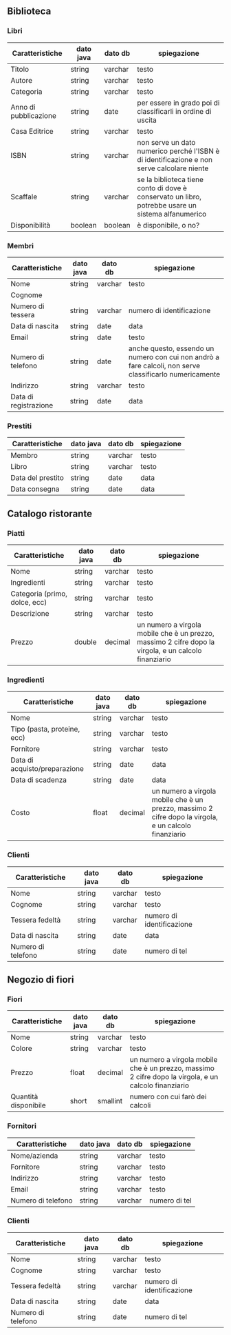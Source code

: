 
## Biblioteca 

### Libri

| Caratteristiche       | dato java | dato db | spiegazione                                                                                        |
| --------------------- | --------- | ------- | -------------------------------------------------------------------------------------------------- |
| Titolo                | string    | varchar | testo                                                                                              |
| Autore                | string    | varchar | testo                                                                                              |
| Categoria             | string    | varchar | testo                                                                                              |
| Anno di pubblicazione | string    | date    | per essere in grado poi di classificarli in ordine di uscita                                       |
| Casa Editrice         | string    | varchar | testo                                                                                              |
| ISBN                  | string    | varchar | non serve un dato numerico perché l'ISBN è di identificazione e non serve calcolare niente         |
| Scaffale              | string    | varchar | se la biblioteca tiene conto di dove è conservato un libro, potrebbe usare un sistema alfanumerico |
| Disponibilità         | boolean   | boolean | è disponibile, o no?                                                                               |

### Membri

| Caratteristiche       | dato java | dato db | spiegazione                                                                                             |
| --------------------- | --------- | ------- | ------------------------------------------------------------------------------------------------------- |
| Nome                  | string    | varchar | testo                                                                                                   |
| Cognome               |           |         |                                                                                                         |
| Numero di tessera     | string    | varchar | numero di identificazione                                                                               |
| Data di nascita       | string    | date    | data                                                                                                    |
| Email                 | string    | date    | testo                                                                                                   |
| Numero di telefono    | string    | date    | anche questo, essendo un numero con cui non andrò a fare calcoli, non serve classificarlo numericamente |
| Indirizzo             | string    | varchar | testo                                                                                                   |
| Data di registrazione | string    | date    | data                                                                                                    |

### Prestiti

| Caratteristiche   | dato java | dato db | spiegazione |
| ----------------- | --------- | ------- | ----------- |
| Membro            | string    | varchar | testo       |
| Libro             | string    | varchar | testo       |
| Data del prestito | string    | date    | data        |
| Data consegna     | string    | date    | data        |



## Catalogo ristorante

### Piatti

| Caratteristiche               | dato java | dato db | spiegazione                                                                                           |
| ----------------------------- | --------- | ------- | ----------------------------------------------------------------------------------------------------- |
| Nome                          | string    | varchar | testo                                                                                                 |
| Ingredienti                   | string    | varchar | testo                                                                                                 |
| Categoria (primo, dolce, ecc) | string    | varchar | testo                                                                                                 |
| Descrizione                   | string    | varchar | testo                                                                                                 |
| Prezzo                        | double    | decimal | un numero a virgola mobile che è un prezzo, massimo 2 cifre dopo la virgola, e un calcolo finanziario |

### Ingredienti

| Caratteristiche               | dato java | dato db | spiegazione                                                                                           |
| ----------------------------- | --------- | ------- | ----------------------------------------------------------------------------------------------------- |
| Nome                          | string    | varchar | testo                                                                                                 |
| Tipo (pasta, proteine, ecc)   | string    | varchar | testo                                                                                                 |
| Fornitore                     | string    | varchar | testo                                                                                                 |
| Data di acquisto/preparazione | string    | date    | data                                                                                                  |
| Data di scadenza              | string    | date    | data                                                                                                  |
| Costo                         | float     | decimal | un numero a virgola mobile che è un prezzo, massimo 2 cifre dopo la virgola, e un calcolo finanziario |
### Clienti

| Caratteristiche    | dato java | dato db | spiegazione               |
| ------------------ | --------- | ------- | ------------------------- |
| Nome               | string    | varchar | testo                     |
| Cognome            | string    | varchar | testo                     |
| Tessera fedeltà    | string    | varchar | numero di identificazione |
| Data di nascita    | string    | date    | data                      |
| Numero di telefono | string    | date    | numero di tel             |


## Negozio di fiori

### Fiori

| Caratteristiche      | dato java | dato db  | spiegazione                                                                                           |
| -------------------- | --------- | -------- | ----------------------------------------------------------------------------------------------------- |
| Nome                 | string    | varchar  | testo                                                                                                 |
| Colore               | string    | varchar  | testo                                                                                                 |
| Prezzo               | float     | decimal  | un numero a virgola mobile che è un prezzo, massimo 2 cifre dopo la virgola, e un calcolo finanziario |
| Quantità disponibile | short     | smallint | numero con cui farò dei calcoli                                                                       |
### Fornitori

| Caratteristiche    | dato java | dato db | spiegazione   |
| ------------------ | --------- | ------- | ------------- |
| Nome/azienda       | string    | varchar | testo         |
| Fornitore          | string    | varchar | testo         |
| Indirizzo          | string    | varchar | testo         |
| Email              | string    | varchar | testo         |
| Numero di telefono | string    | varchar | numero di tel |

### Clienti

| Caratteristiche    | dato java | dato db | spiegazione               |
| ------------------ | --------- | ------- | ------------------------- |
| Nome               | string    | varchar | testo                     |
| Cognome            | string    | varchar | testo                     |
| Tessera fedeltà    | string    | varchar | numero di identificazione |
| Data di nascita    | string    | date    | data                      |
| Numero di telefono | string    | date    | numero di tel             |